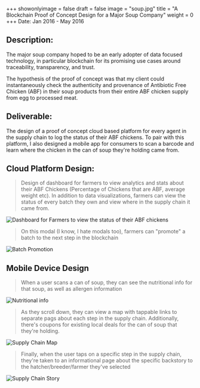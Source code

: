 +++
showonlyimage = false
draft = false
image = "soup.jpg"
title = "A Blockchain Proof of Concept Design for a Major Soup Company"
weight = 0
+++
Date: Jan 2016 - May 2016
<!--more-->

## Description: 

The major soup company hoped to be an early adopter of data focused technology, in particular blockchain for its promising use cases around traceability, transparency, and trust. 

The hypothesis of the proof of concept was that my client could instantaneously check the authenticity and provenance of Antibiotic Free Chicken (ABF) in their soup products from their entire ABF chicken supply from egg to processed meat.


## Deliverable:

The design of a proof of concept cloud based platform for every agent in the supply chain to log the status of their ABF chickens. To pair with this platform, I also designed a mobile app for consumers to scan a barcode and learn where the chicken in the can of soup they're holding came from.



## Cloud Platform Design:

> Design of dashboard for farmers to view analytics and stats about their ABF Chickens (Percentage of Chickens that are ABF, average weight etc). In addition to data visualizations, farmers can view the status of every batch they own and view where in the supply chain it came from.

![Dashboard for Farmers to view the status of their ABF chickens][1]


> On this modal (I know, I hate modals too), farmers can "promote" a batch to the next step in the blockchain

![Batch Promotion][2]

## Mobile Device Design

> When a user scans a can of soup, they can see the nutritional info for that soup, as well as allergen information

![Nutritional info][4]

> As they scroll down, they can view a map with tappable links to separate pags about each step in the supply chain. Additionally, there's coupons for existing local deals for the can of soup that they're holding.

![Supply Chain Map][5]

> Finally, when the user taps on a specific step in the supply chain, they're taken to an informational page about the specific backstory to the hatcher/breeder/farmer they've selected


![Supply Chain Story][3]


[1]: /soupwebui.png
[2]: /soupwebui2.png
[3]: /soupui.png
[4]: /soupui2.png
[5]: /soupui3.png
